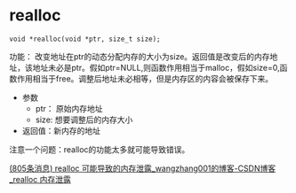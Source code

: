 # realloc





```
void *realloc(void *ptr, size_t size);
```

功能： 改变地址在ptr的动态分配内存的大小为size。返回值是改变后的内存地址，该地址未必是ptr。假如ptr=NULL,则函数作用相当于malloc，假如size=0,函数作用相当于free。调整后地址未必相等，但是内存区的内容会被保存下来。

- 参数
  - ptr： 原始内存地址
  - size: 想要调整后的内存大小
- 返回值：新内存的地址



注意一个问题：realloc的功能太多就可能导致错误。

[(805条消息) realloc 可能导致的内存泄露_wangzhang001的博客-CSDN博客_realloc 内存泄露](https://blog.csdn.net/wangzhang001/article/details/23257397)